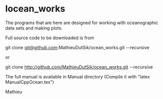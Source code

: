 locean_works
===========

The programs that are here are designed for working with
oceanographic data sets and making plots.

Full source code to be downloaded is from

git clone git@github.com:MathieuDutSik/ocean_works.git --recursive

or

git clone http://github.com/MathieuDutSik/ocean_works.git --recursive

The full manual is available in Manual directory (Compile it with "latex ManualCppOcean.tex")

  Mathieu
